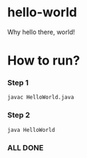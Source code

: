 # hello-world
Why hello there, world!

# How to run?
### Step 1
```
javac HelloWorld.java
```
### Step 2
```
java HelloWorld
```
### ALL DONE
